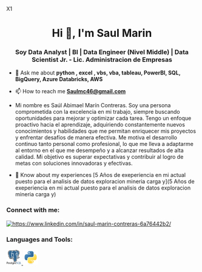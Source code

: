 X1<h1 align="center">Hi 👋, I'm Saul Marin</h1>
<h3 align="center">Soy Data Analyst | BI | Data Engineer (Nivel Middle) | Data Scientist Jr. - Lic. Administracion de Empresas
</h3>

- 💬 Ask me about **python , excel , vbs, vba, tableau, PowerBI, SQL, BigQuery, Azure Databricks, AWS**

- 📫 How to reach me **Saulmc46@gmail.com**

- Mi nombre es Saúl Abimael Marín Contreras. Soy una persona comprometida con la excelencia en mi trabajo, siempre
buscando oportunidades para mejorar y optimizar cada tarea. Tengo un enfoque proactivo hacia el aprendizaje,
adquiriendo constantemente nuevos conocimientos y habilidades que me permitan enriquecer mis proyectos y enfrentar
desafíos de manera efectiva.
Me motiva el desarrollo continuo tanto personal como profesional, lo que me lleva a adaptarme al entorno en el que me
desempeño y a alcanzar resultados de alta calidad. Mi objetivo es superar expectativas y contribuir al logro de metas con
soluciones innovadoras y efectivas.

- 📄 Know about my experiences [5 Años de exeperiencia en mi actual puesto para el analisis de datos exploracion mineria carga y](5 Años de exeperiencia en mi actual puesto para el analisis de datos exploracion mineria carga y)

<h3 align="left">Connect with me:</h3>
<p align="left">
<a href="https://linkedin.com/in/https://www.linkedin.com/in/saul-marin-contreras-6a76442b2/" target="blank"><img align="center" src="https://raw.githubusercontent.com/rahuldkjain/github-profile-readme-generator/master/src/images/icons/Social/linked-in-alt.svg" alt="https://www.linkedin.com/in/saul-marin-contreras-6a76442b2/" height="30" width="40" /></a>
</p>

<h3 align="left">Languages and Tools:</h3>
<p align="left"> <a href="https://www.postgresql.org" target="_blank" rel="noreferrer"> <img src="https://raw.githubusercontent.com/devicons/devicon/master/icons/postgresql/postgresql-original-wordmark.svg" alt="postgresql" width="40" height="40"/> </a> <a href="https://www.python.org" target="_blank" rel="noreferrer"> <img src="https://raw.githubusercontent.com/devicons/devicon/master/icons/python/python-original.svg" alt="python" width="40" height="40"/> </a> </p>

